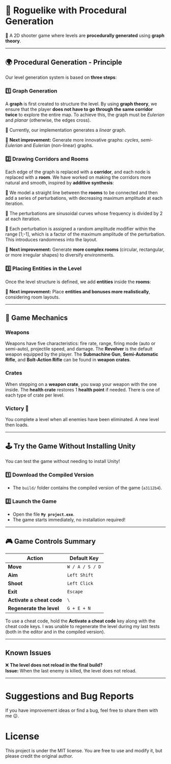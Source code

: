 # 🎯 Roguelike with Procedural Generation

🚀 A 2D shooter game where levels are **procedurally generated** using **graph theory**.

---

## 🌍 Procedural Generation - Principle

Our level generation system is based on **three steps**:

### **1️⃣ Graph Generation**
A **graph** is first created to structure the level. By using **graph theory**, we ensure that the player **does not have to go through the same corridor twice** to explore the entire map. To achieve this, the graph must be *Eulerian* and *planar* (otherwise, the edges cross).

🔹 Currently, our implementation generates a *linear* graph.

📌 **Next improvement:** Generate more innovative graphs: *cycles*, *semi-Eulerian* and *Eulerian* (non-linear) graphs.

### **2️⃣ Drawing Corridors and Rooms**
Each edge of the graph is replaced with a **corridor**, and each node is replaced with a **room**.
We have worked on making the corridors more natural and smooth, inspired by **additive synthesis**:

 🔹 We model a straight line between the **rooms** to be connected and then add a series of perturbations, with decreasing maximum amplitude at each iteration.

 🔹 The perturbations are sinusoidal curves whose frequency is divided by 2 at each iteration.

 🔹 Each perturbation is assigned a random amplitude modifier within the range [1;-1], which is a factor of the maximum amplitude of the perturbation. This introduces randomness into the layout.

📌 **Next improvement:** Generate **more complex rooms** (circular, rectangular, or more irregular shapes) to diversify environments.

### **3️⃣ Placing Entities in the Level**
Once the level structure is defined, we add **entities** inside the **rooms**:

📌 **Next improvement:** Place **entities and bonuses more realistically**, considering room layouts.

---

## 🧰 Game Mechanics
### Weapons
Weapons have five characteristics: fire rate, range, firing mode (auto or semi-auto), projectile speed, and damage.
The **Revolver** is the default weapon equipped by the player. The **Submachine Gun**, **Semi-Automatic Rifle**, and **Bolt-Action Rifle** can be found in **weapon crates**.

### Crates
When stepping on a **weapon crate**, you swap your weapon with the one inside. The **health crate** restores 1 **health point** if needed.
There is one of each type of crate per level.

### Victory 🏁
You complete a level when all enemies have been eliminated. A new level then loads.

---

## 🕹️ Try the Game Without Installing Unity

You can test the game without needing to install Unity!

### **1️⃣ Download the Compiled Version**
- The `build/` folder contains the compiled version of the game (`a3112b4`).

### **2️⃣ Launch the Game**
- Open the file **`My project.exe`**.  
- The game starts immediately, no installation required!

---

## 🎮 Game Controls Summary

| Action          | Default Key |
|----------------|------------|
| **Move**       | `W / A / S / D` |
| **Aim**        | `Left Shift` |
| **Shoot**      | `Left Click` |
| **Exit**       | `Escape` |
| **Activate a cheat code** | `\` |
| **Regenerate the level** | `G + E + N` |

To use a cheat code, hold the **Activate a cheat code** key along with the cheat code keys.
I was unable to regenerate the level during my last tests (both in the editor and in the compiled version).

---

## Known Issues

❌ **The level does not reload in the final build?**  
**Issue:** When the last enemy is killed, the level does not reload.

---

# Suggestions and Bug Reports
If you have improvement ideas or find a bug, feel free to share them with me 😉.

# License
This project is under the MIT license. You are free to use and modify it, but please credit the original author.


